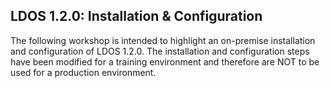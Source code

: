 ## LDOS 1.2.0: Installation & Configuration
The following workshop is intended to highlight an on-premise installation and configuration of LDOS 1.2.0. The installation and configuration steps have been modified for a training environment and therefore are NOT to be used for a production environment.



 

